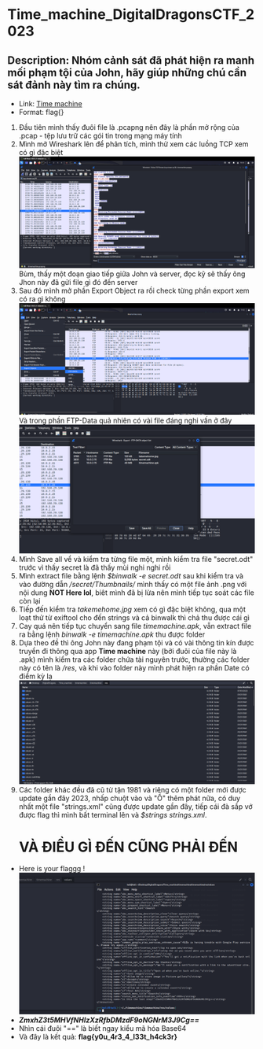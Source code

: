# Time_machine_DigitalDragonsCTF_2023
## Description: Nhóm cảnh sát đã phát hiện ra manh mối phạm tội của John, hãy giúp những chú cần sát đảnh này tìm ra chúng.
- Link: [Time machine](https://drive.google.com/file/d/1rSRcWnyefr6dVf29kP0fctoV27Kw5Vit/view?usp=sharing)
- Format: flag{}

1. Đầu tiên mình thấy đuôi file là .pcapng nên đây là phần mở rộng của .pcap - tệp lưu trữ các gói tin trong mạng máy tính
2. Mình mở Wireshark lên để phân tích, mình thử xem các luồng TCP xem có gì đặc biệt ![](https://github.com/BuiDuyet/Time_machine_DigitalDragonsCTF_2023/blob/main/1.png?raw=true)
Bùm, thấy một đoạn giao tiếp giữa John và server, đọc kỹ sẽ thấy ông Jhon này đã gửi file gì đó đến server
3. Sau đó mình mở phần Export Object ra rồi check từng phần export xem có ra gì không ![](https://github.com/BuiDuyet/Time_machine_DigitalDragonsCTF_2023/blob/main/2.png?raw=true)
Và trong phần FTP-Data quả nhiên có vài file đáng nghi vấn ở đây ![](https://github.com/BuiDuyet/Time_machine_DigitalDragonsCTF_2023/blob/main/3.png?raw=true)
4. Mình Save all về và kiểm tra từng file một, mình kiểm tra file "secret.odt" trước vì thấy secret là đã thấy mùi nghi nghi rồi
5. Mình extract file bằng lệnh *$binwalk -e secret.odt* sau khi kiểm tra và vào đường dẫn */secret/Thumbnails/* mình thấy có một file ảnh .png với nội dung **NOT Here lol**, biêt mình đã bị lừa nên mình tiếp tục soát các file còn lại
6. Tiếp đến kiểm tra *takemehome.jpg* xem có gì đặc biệt không, qua một loạt thử từ exiftool cho đến strings và cả binwalk thì chả thu được cái gì
7. Cay quá nên tiếp tục chuyển sang file *timemachine.apk*, vẫn extract file ra bằng lệnh *binwalk -e timemachine.apk* thu được folder
8. Dựa theo đề thì ông John này đang phạm tội và có vài thông tin kín được truyền đi thông qua app **Time machine** này (bởi đuôi của file này là .apk) mình kiểm tra các folder chứa tài nguyên trước, thường các folder này có tên là */res*, và khi vào folder này mình phát hiện ra phần Date có điểm kỳ lạ ![](https://github.com/BuiDuyet/Time_machine_DigitalDragonsCTF_2023/blob/main/4.png?raw=true)
9. Các folder khác đều đã cũ từ tận 1981 và riêng có một folder mới được update gần đây 2023, nhấp chuột vào và "Ồ" thêm phát nữa, có duy nhất một file "strings.xml" cũng được update gần đây, tiếp cái đà sắp vớ được flag thì mình bất terminal lên và *$strings strings.xml*.
   # VÀ ĐIỀU GÌ ĐẾN CŨNG PHẢI ĐẾN
-    Here is your flaggg !
![](https://github.com/BuiDuyet/Time_machine_DigitalDragonsCTF_2023/blob/main/5.png?raw=true)
- ***ZmxhZ3t5MHVfNHIzXzRfbDMzdF9oNGNrM3J9Cg==***
-    Nhìn cái đuôi "==" là biết ngay kiểu mã hóa Base64
-    Và đây là kết quả: **flag{y0u_4r3_4_l33t_h4ck3r}**



